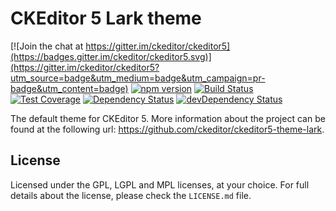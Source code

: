 CKEditor 5 Lark theme
========================================

[![Join the chat at https://gitter.im/ckeditor/ckeditor5](https://badges.gitter.im/ckeditor/ckeditor5.svg)](https://gitter.im/ckeditor/ckeditor5?utm_source=badge&utm_medium=badge&utm_campaign=pr-badge&utm_content=badge)
[![npm version](https://badge.fury.io/js/%40ckeditor%2Fckeditor5-theme-lark.svg)](https://www.npmjs.com/package/@ckeditor/ckeditor5-theme-lark)
[![Build Status](https://travis-ci.org/ckeditor/ckeditor5-theme-lark.svg?branch=master)](https://travis-ci.org/ckeditor/ckeditor5-theme-lark)
[![Test Coverage](https://codeclimate.com/github/ckeditor/ckeditor5-theme-lark/badges/coverage.svg)](https://codeclimate.com/github/ckeditor/ckeditor5-theme-lark/coverage)
[![Dependency Status](https://david-dm.org/ckeditor/ckeditor5-theme-lark/status.svg)](https://david-dm.org/ckeditor/ckeditor5-theme-lark)
[![devDependency Status](https://david-dm.org/ckeditor/ckeditor5-theme-lark/dev-status.svg)](https://david-dm.org/ckeditor/ckeditor5-theme-lark?type=dev)

The default theme for CKEditor 5. More information about the project can be found at the following url: <https://github.com/ckeditor/ckeditor5-theme-lark>.

## License

Licensed under the GPL, LGPL and MPL licenses, at your choice. For full details about the license, please check the `LICENSE.md` file.

